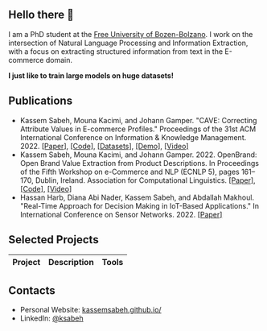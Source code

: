 ## Hello there 👋

I am a PhD student at the [Free University of Bozen-Bolzano](https://www.unibz.it/en/faculties/engineering/bachelor-computer-science/). I work on the intersection of Natural Language Processing and Information Extraction, with a focus on extracting structured information from text in the E-commerce domain.

**I just like to train large models on huge datasets!**

## Publications
- Kassem Sabeh, Mouna Kacimi, and Johann Gamper. "CAVE: Correcting Attribute Values in E-commerce Profiles." Proceedings of the 31st ACM International Conference on Information & Knowledge Management. 2022. [[Paper]](https://dl.acm.org/doi/abs/10.1145/3511808.3557161), [[Code]](https://github.com/kassemsabeh/CAVE-demo), [[Datasets]](https://huggingface.co/datasets/ksabeh/cave-dataset), [[Demo]](https://kassemsabeh-cave-demo-app-fofhi8.streamlit.app/), [[Video]](https://www.youtube.com/watch?v=_3FFZh2GoS4)
- Kassem Sabeh, Mouna Kacimi, and Johann Gamper. 2022. OpenBrand: Open Brand Value Extraction from Product Descriptions. In Proceedings of the Fifth Workshop on e-Commerce and NLP (ECNLP 5), pages 161–170, Dublin, Ireland. Association for Computational Linguistics. [[Paper]](https://aclanthology.org/2022.ecnlp-1.19/), [[Code]](https://paperswithcode.com/paper/?acl=2022.ecnlp-1.19), [[Video]](https://aclanthology.org/2022.ecnlp-1.19.mp4)
- Hassan Harb, Diana Abi Nader, Kassem Sabeh, and Abdallah Makhoul. "Real-Time Approach for Decision Making in IoT-Based Applications." In International Conference on Sensor Networks. 2022. [[Paper]](https://hal.science/hal-03813004/document)

## Selected Projects

|            **Project**           |   **Description**  |   **Tools**|
|:-------------------------------------:|:-----------------:|:-----------------:|

## Contacts
- Personal Website: [kassemsabeh.github.io/](https://kassemsabeh.github.io/)
- LinkedIn: [@ksabeh](www.linkedin.com/in/ksabeh)


<!---
kassemsabeh/kassemsabeh is a ✨ special ✨ repository because its `README.md` (this file) appears on your GitHub profile.
You can click the Preview link to take a look at your changes.
--->
